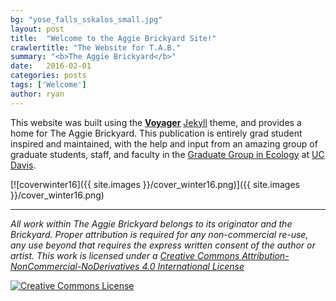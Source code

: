 ```yaml
---
bg: "yose_falls_sskalos_small.jpg"
layout: post
title:  "Welcome to the Aggie Brickyard Site!"
crawlertitle: "The Website for T.A.B."
summary: "<b>The Aggie Brickyard</b>"
date:   2016-02-01
categories: posts
tags: ['Welcome']
author: ryan
---
```


This website was built using the **[Voyager](http://redvi.github.io/voyager)** [Jekyll](https://jekyllrb.com/) theme, and provides a home for The Aggie Brickyard. This publication is entirely grad student inspired and maintained, with the help and input from an amazing group of graduate students, staff, and faculty in the [Graduate Group in Ecology](http://ecology.ucdavis.edu/) at [UC Davis](https://www.ucdavis.edu/).

[![coverwinter16]({{ site.images }}/cover_winter16.png)]({{ site.images }}/cover_winter16.png)

----

*All work within The Aggie Brickyard belongs to its originator and the Brickyard. Proper attribution is required for any non-commercial re-use, any use beyond that requires the express written consent of the author or artist. This <span xmlns:dct="http://purl.org/dc/terms/" href="http://purl.org/dc/dcmitype/Text" rel="dct:type">work</span> is licensed under a <a rel="license" href="http://creativecommons.org/licenses/by-nc-nd/4.0/">Creative Commons Attribution-NonCommercial-NoDerivatives 4.0 International License</a>*

<a rel="license" href="http://creativecommons.org/licenses/by-nc-nd/4.0/"><img alt="Creative Commons License" style="border-width:0" src="https://i.creativecommons.org/l/by-nc-nd/4.0/88x31.png" /></a><br />

